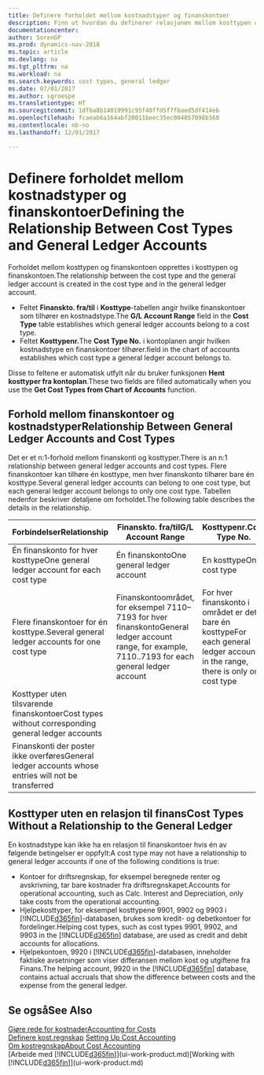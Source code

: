 ```yaml
---
title: Definere forholdet mellom kostnadstyper og finanskontoer
description: Finn ut hvordan du definerer relasjonen mellom kosttypen og finanskontoen.
documentationcenter: 
author: SorenGP
ms.prod: dynamics-nav-2018
ms.topic: article
ms.devlang: na
ms.tgt_pltfrm: na
ms.workload: na
ms.search.keywords: cost types, general ledger
ms.date: 07/01/2017
ms.author: sgroespe
ms.translationtype: HT
ms.sourcegitcommit: 1dfba8b14019991c95f40ffd5f7fbaed5df414eb
ms.openlocfilehash: fcaeab6a164abf20011beec35ec004057098b360
ms.contentlocale: nb-no
ms.lasthandoff: 12/01/2017

---
```

# <a name="defining-the-relationship-between-cost-types-and-general-ledger-accounts"></a><span data-ttu-id="02b94-103">Definere forholdet mellom kostnadstyper og finanskontoer</span><span class="sxs-lookup"><span data-stu-id="02b94-103">Defining the Relationship Between Cost Types and General Ledger Accounts</span></span>
<span data-ttu-id="02b94-104">Forholdet mellom kosttypen og finanskontoen opprettes i kosttypen og finanskontoen.</span><span class="sxs-lookup"><span data-stu-id="02b94-104">The relationship between the cost type and the general ledger account is created in the cost type and in the general ledger account.</span></span>  

* <span data-ttu-id="02b94-105">Feltet **Finanskto. fra/til** i **Kosttype**-tabellen angir hvilke finanskontoer som tilhører en kostnadstype.</span><span class="sxs-lookup"><span data-stu-id="02b94-105">The **G/L Account Range** field in the **Cost Type** table establishes which general ledger accounts belong to a cost type.</span></span>  
* <span data-ttu-id="02b94-106">Feltet **Kosttypenr.**</span><span class="sxs-lookup"><span data-stu-id="02b94-106">The **Cost Type No.**</span></span> <span data-ttu-id="02b94-107">i kontoplanen angir hvilken kostnadstype en finanskontoer tilhører.</span><span class="sxs-lookup"><span data-stu-id="02b94-107">field in the chart of accounts establishes which cost type a general ledger account belongs to.</span></span>  

<span data-ttu-id="02b94-108">Disse to feltene er automatisk utfylt når du bruker funksjonen **Hent kosttyper fra kontoplan**.</span><span class="sxs-lookup"><span data-stu-id="02b94-108">These two fields are filled automatically when you use the **Get Cost Types from Chart of Accounts** function.</span></span>  

## <a name="relationship-between-general-ledger-accounts-and-cost-types"></a><span data-ttu-id="02b94-109">Forhold mellom finanskontoer og kostnadstyper</span><span class="sxs-lookup"><span data-stu-id="02b94-109">Relationship Between General Ledger Accounts and Cost Types</span></span>  
<span data-ttu-id="02b94-110">Det er et n:1-forhold mellom finanskonti og kosttyper.</span><span class="sxs-lookup"><span data-stu-id="02b94-110">There is an n:1 relationship between general ledger accounts and cost types.</span></span> <span data-ttu-id="02b94-111">Flere finanskontoer kan tilhøre én kosttype, men hver finanskonto tilhører bare én kosttype.</span><span class="sxs-lookup"><span data-stu-id="02b94-111">Several general ledger accounts can belong to one cost type, but each general ledger account belongs to only one cost type.</span></span> <span data-ttu-id="02b94-112">Tabellen nedenfor beskriver detaljene om forholdet.</span><span class="sxs-lookup"><span data-stu-id="02b94-112">The following table describes the details in the relationship.</span></span>  

|<span data-ttu-id="02b94-113">Forbindelser</span><span class="sxs-lookup"><span data-stu-id="02b94-113">Relationship</span></span>|<span data-ttu-id="02b94-114">**Finanskto. fra/til**</span><span class="sxs-lookup"><span data-stu-id="02b94-114">**G/L Account Range**</span></span>|<span data-ttu-id="02b94-115">**Kosttypenr.**</span><span class="sxs-lookup"><span data-stu-id="02b94-115">**Cost Type No.**</span></span>|  
|------------------|------------------------------------------------|-------------------------------------------|  
|<span data-ttu-id="02b94-116">Én finanskonto for hver kosttype</span><span class="sxs-lookup"><span data-stu-id="02b94-116">One general ledger account for each cost type</span></span>|<span data-ttu-id="02b94-117">Én finanskonto</span><span class="sxs-lookup"><span data-stu-id="02b94-117">One general ledger account</span></span>|<span data-ttu-id="02b94-118">En kosttype</span><span class="sxs-lookup"><span data-stu-id="02b94-118">One cost type</span></span>|  
|<span data-ttu-id="02b94-119">Flere finanskontoer for én kosttype.</span><span class="sxs-lookup"><span data-stu-id="02b94-119">Several general ledger accounts for one cost type</span></span>|<span data-ttu-id="02b94-120">Finanskontoområdet, for eksempel 7110–7193 for hver finanskonto</span><span class="sxs-lookup"><span data-stu-id="02b94-120">General ledger account range, for example, 7110..7193 for each general ledger account</span></span>|<span data-ttu-id="02b94-121">For hver finanskonto i området er det bare én kosttype</span><span class="sxs-lookup"><span data-stu-id="02b94-121">For each general ledger account in the range, there is only one cost type</span></span>|  
|<span data-ttu-id="02b94-122">Kosttyper uten tilsvarende finanskontoer</span><span class="sxs-lookup"><span data-stu-id="02b94-122">Cost types without corresponding general ledger accounts</span></span>|<Empty>||  
|<span data-ttu-id="02b94-123">Finanskonti der poster ikke overføres</span><span class="sxs-lookup"><span data-stu-id="02b94-123">General ledger accounts whose entries will not be transferred</span></span>||<Empty>|  

## <a name="cost-types-without-a-relationship-to-the-general-ledger"></a><span data-ttu-id="02b94-124">Kosttyper uten en relasjon til finans</span><span class="sxs-lookup"><span data-stu-id="02b94-124">Cost Types Without a Relationship to the General Ledger</span></span>  
<span data-ttu-id="02b94-125">En kostnadstype kan ikke ha en relasjon til finanskontoer hvis én av følgende betingelser er oppfylt:</span><span class="sxs-lookup"><span data-stu-id="02b94-125">A cost type may not have a relationship to general ledger accounts if one of the following conditions is true:</span></span>  

* <span data-ttu-id="02b94-126">Kontoer for driftsregnskap, for eksempel beregnede renter og avskrivning, tar bare kostnader fra driftsregnskapet.</span><span class="sxs-lookup"><span data-stu-id="02b94-126">Accounts for operational accounting, such as Calc. Interest and Depreciation, only take costs from the operational accounting.</span></span>  
* <span data-ttu-id="02b94-127">Hjelpekosttyper, for eksempel kosttypene 9901, 9902 og 9903 i [!INCLUDE[d365fin](includes/d365fin_md.md)]-databasen, brukes som kredit- og debetkontoer for fordelinger.</span><span class="sxs-lookup"><span data-stu-id="02b94-127">Helping cost types, such as cost types 9901, 9902, and 9903 in the [!INCLUDE[d365fin](includes/d365fin_md.md)] database, are used as credit and debit accounts for allocations.</span></span>  
* <span data-ttu-id="02b94-128">Hjelpekontoen, 9920 i [!INCLUDE[d365fin](includes/d365fin_md.md)]-databasen, inneholder faktiske avsetninger som viser differansen mellom kost og utgiftene fra Finans.</span><span class="sxs-lookup"><span data-stu-id="02b94-128">The helping account, 9920 in the [!INCLUDE[d365fin](includes/d365fin_md.md)] database, contains actual accruals that show the difference between costs and the expense from the general ledger.</span></span>  

## <a name="see-also"></a><span data-ttu-id="02b94-129">Se også</span><span class="sxs-lookup"><span data-stu-id="02b94-129">See Also</span></span>  
[<span data-ttu-id="02b94-130">Gjøre rede for kostnader</span><span class="sxs-lookup"><span data-stu-id="02b94-130">Accounting for Costs</span></span>](finance-manage-cost-accounting.md)  
<span data-ttu-id="02b94-131">[Definere kost.regnskap](finance-set-up-cost-accounting.md) </span><span class="sxs-lookup"><span data-stu-id="02b94-131">[Setting Up Cost Accounting](finance-set-up-cost-accounting.md) </span></span>  
[<span data-ttu-id="02b94-132">Om kostregnskap</span><span class="sxs-lookup"><span data-stu-id="02b94-132">About Cost Accounting</span></span>](finance-about-cost-accounting.md)  
<span data-ttu-id="02b94-133">[Arbeide med [!INCLUDE[d365fin](includes/d365fin_md.md)]](ui-work-product.md)</span><span class="sxs-lookup"><span data-stu-id="02b94-133">[Working with [!INCLUDE[d365fin](includes/d365fin_md.md)]](ui-work-product.md)</span></span>

